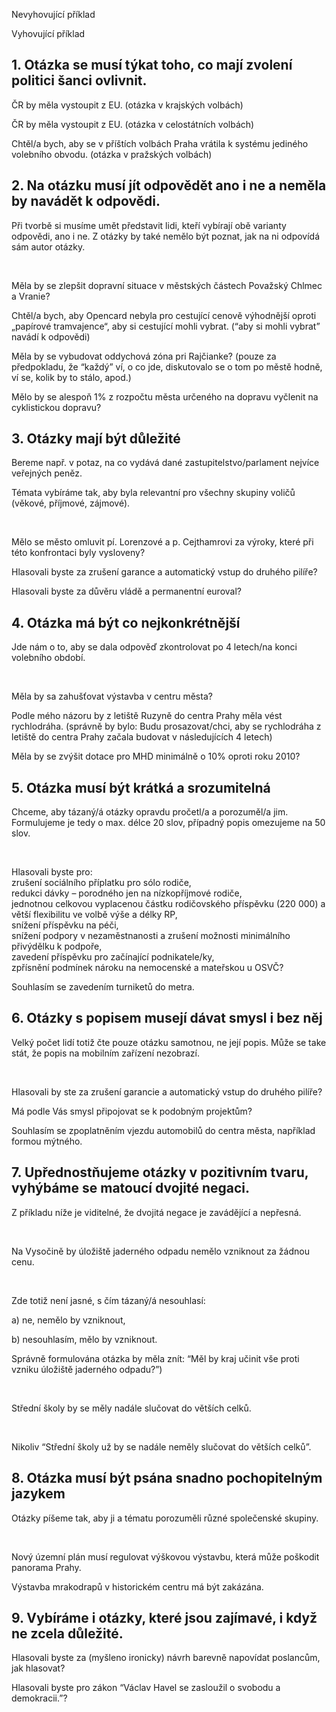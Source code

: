 <script setup>
import IconBadge from '@/components/design-system/icons/IconBadge.vue'
import StackComponent from '@/components/design-system/layout/StackComponent.vue';

import {
  vkiLogoInFavour,
  vkiLogoAgainst,
} from '@/components/design-system/icons';
</script>

<StackComponent spacing="extra-small">

<IconBadge :icon="vkiLogoAgainst" :background-color="'white'" :color="'rgb(var(--color-secondary-fg))'" /> Nevyhovující příklad

<IconBadge :icon="vkiLogoInFavour" :background-color="'white'" :color="'rgb(var(--color-primary-fg))'" /> Vyhovující příklad

</StackComponent>

## 1. Otázka se musí týkat toho, co mají zvolení politici šanci ovlivnit.

<StackComponent spacing="extra-small">

<IconBadge :icon="vkiLogoAgainst" :background-color="'white'" :color="'rgb(var(--color-secondary-fg))'" /> ČR by měla vystoupit z EU. (otázka v krajských volbách)

<IconBadge :icon="vkiLogoInFavour" :background-color="'white'" :color="'rgb(var(--color-primary-fg))'" /> ČR by měla vystoupit z EU. (otázka v celostátních volbách)

<IconBadge :icon="vkiLogoInFavour" :background-color="'white'" :color="'rgb(var(--color-primary-fg))'" /> Chtěl/a bych, aby se v příštích volbách Praha vrátila k
systému jediného volebního obvodu. (otázka v pražských volbách)

</StackComponent>

## 2. Na otázku musí jít odpovědět ano i ne a neměla by navádět k odpovědi.

Při tvorbě si musíme umět představit lidi, kteří vybírají obě varianty odpovědi, ano i ne. Z otázky by také nemělo být poznat, jak na ni odpovídá sám autor otázky.

<br />

<StackComponent spacing="extra-small">

<IconBadge :icon="vkiLogoAgainst" :background-color="'white'" :color="'rgb(var(--color-secondary-fg))'" /> Měla by se zlepšit dopravní situace v městských částech
Považský Chlmec a Vranie?

<IconBadge :icon="vkiLogoAgainst" :background-color="'white'" :color="'rgb(var(--color-secondary-fg))'" /> Chtěl/a bych, aby Opencard nebyla pro cestující cenově
výhodnější oproti „papírové tramvajence“, aby si cestující mohli vybrat. (“aby si mohli vybrat” navádí k odpovědi)

<IconBadge :icon="vkiLogoInFavour" :background-color="'white'" :color="'rgb(var(--color-primary-fg))'" /> Měla by se vybudovat oddychová zóna pri Rajčianke? (pouze za
předpokladu, že “každý” ví, o co jde, diskutovalo se o tom po městě hodně, ví se, kolik by to stálo, apod.)

<IconBadge :icon="vkiLogoInFavour" :background-color="'white'" :color="'rgb(var(--color-primary-fg))'" /> Mělo by se alespoň 1% z rozpočtu města určeného na dopravu
vyčlenit na cyklistickou dopravu?

</StackComponent>

## 3. Otázky mají být důležité

Bereme např. v potaz, na co vydává dané zastupitelstvo/parlament nejvíce veřejných peněz.

Témata vybíráme tak, aby byla relevantní pro všechny skupiny voličů (věkové, příjmové, zájmové).

<br />

<StackComponent spacing="extra-small">

<IconBadge :icon="vkiLogoAgainst" :background-color="'white'" :color="'rgb(var(--color-secondary-fg))'" /> Mělo se město omluvit pí. Lorenzové a p. Cejthamrovi za
výroky, které při této konfrontaci byly vysloveny?

<IconBadge :icon="vkiLogoInFavour" :background-color="'white'" :color="'rgb(var(--color-primary-fg))'" /> Hlasovali byste za zrušení garance a automatický vstup do
druhého pilíře?

<IconBadge :icon="vkiLogoInFavour" :background-color="'white'" :color="'rgb(var(--color-primary-fg))'" /> Hlasovali byste za důvěru vládě a permanentní euroval?

</StackComponent>

## 4. Otázka má být co nejkonkrétnější

Jde nám o to, aby se dala odpověď zkontrolovat po 4 letech/na konci volebního období.

<br />

<StackComponent spacing="extra-small">

<IconBadge :icon="vkiLogoAgainst" :background-color="'white'" :color="'rgb(var(--color-secondary-fg))'" /> Měla by sa zahušťovat výstavba v centru města?

<IconBadge :icon="vkiLogoAgainst" :background-color="'white'" :color="'rgb(var(--color-secondary-fg))'" /> Podle mého názoru by z letiště Ruzyně do centra Prahy měla
vést rychlodráha. (správně by bylo: Budu prosazovat/chci, aby se rychlodráha z letiště do centra Prahy začala budovat v následujících 4 letech)

<IconBadge :icon="vkiLogoInFavour" :background-color="'white'" :color="'rgb(var(--color-primary-fg))'" /> Měla by se zvýšit dotace pro MHD minimálně o 10% oproti roku
2010?

</StackComponent>

## 5. Otázka musí být krátká a srozumitelná

Chceme, aby tázaný/á otázky opravdu pročetl/a a porozuměl/a jim. Formulujeme je tedy o max. délce 20 slov, případný popis omezujeme na 50 slov.

<br />

<StackComponent spacing="extra-small">

<IconBadge :icon="vkiLogoAgainst" :background-color="'white'" :color="'rgb(var(--color-secondary-fg))'" /> Hlasovali byste pro:  
zrušení sociálního příplatku pro sólo rodiče,  
redukci dávky – porodného jen na nízkopříjmové rodiče,  
jednotnou celkovou vyplacenou částku rodičovského příspěvku (220 000) a větší flexibilitu ve volbě výše a délky RP,  
snížení příspěvku na péči,  
snížení podpory v nezaměstnanosti a zrušení možnosti minimálního přivýdělku k podpoře,  
zavedení příspěvku pro začínající podnikatele/ky,  
zpřísnění podmínek nároku na nemocenské a mateřskou u OSVČ?

<IconBadge :icon="vkiLogoInFavour" :background-color="'white'" :color="'rgb(var(--color-primary-fg))'" /> Souhlasím se zavedením turniketů do metra.

</StackComponent>

## 6. Otázky s popisem musejí dávat smysl i bez něj

Velký počet lidí totiž čte pouze otázku samotnou, ne její popis. Může se take stát, že popis na mobilním zařízení nezobrazí.

<br />

<StackComponent spacing="extra-small">

<IconBadge :icon="vkiLogoAgainst" :background-color="'white'" :color="'rgb(var(--color-secondary-fg))'" /> Hlasovali by ste za zrušení garancie a automatický vstup do
druhého pilíře?

<IconBadge :icon="vkiLogoAgainst" :background-color="'white'" :color="'rgb(var(--color-secondary-fg))'" /> Má podle Vás smysl připojovat se k podobným projektům?

<IconBadge :icon="vkiLogoInFavour" :background-color="'white'" :color="'rgb(var(--color-primary-fg))'" /> Souhlasím se zpoplatněním vjezdu automobilů do centra města,
například formou mýtného.

</StackComponent>

## 7. Upřednostňujeme otázky v pozitivním tvaru, vyhýbáme se matoucí dvojité negaci.

Z příkladu níže je viditelné, že dvojitá negace je zavádějící a nepřesná.

<br />

<IconBadge :icon="vkiLogoAgainst" :background-color="'white'" :color="'rgb(var(--color-secondary-fg))'" /> Na Vysočině by úložiště jaderného odpadu nemělo vzniknout za
žádnou cenu.

<br />

Zde totiž není jasné, s čím tázaný/á nesouhlasí:

a) ne, nemělo by vzniknout,

b) nesouhlasím, mělo by vzniknout.

Správně formulována otázka by měla znít: “Měl by kraj učinit vše proti vzniku úložiště jaderného odpadu?”)

<br />

<IconBadge :icon="vkiLogoInFavour" :background-color="'white'" :color="'rgb(var(--color-primary-fg))'" /> Střední školy by se měly nadále slučovat do větších celků.

<br />

Nikoliv “Střední školy už by se nadále neměly slučovat do větších celků”.

## 8. Otázka musí být psána snadno pochopitelným jazykem

Otázky píšeme tak, aby ji a tématu porozuměli různé společenské skupiny.

<br />

<StackComponent spacing="extra-small">

<IconBadge :icon="vkiLogoAgainst" :background-color="'white'" :color="'rgb(var(--color-secondary-fg))'" /> Nový územní plán musí regulovat výškovou výstavbu, která
může poškodit panorama Prahy.

<IconBadge :icon="vkiLogoInFavour" :background-color="'white'" :color="'rgb(var(--color-primary-fg))'" /> Výstavba mrakodrapů v historickém centru má být zakázána.

</StackComponent>

## 9. Vybíráme i otázky, které jsou zajímavé, i když ne zcela důležité.

<StackComponent spacing="extra-small">

<IconBadge :icon="vkiLogoInFavour" :background-color="'white'" :color="'rgb(var(--color-primary-fg))'" /> Hlasovali byste za (myšleno ironicky) návrh barevně
napovídat poslancům, jak hlasovat?

<IconBadge :icon="vkiLogoInFavour" :background-color="'white'" :color="'rgb(var(--color-primary-fg))'" /> Hlasovali byste pro zákon “Václav Havel se zasloužil o 
svobodu a demokracii.”?

</StackComponent>
